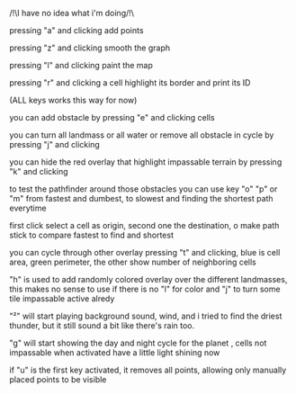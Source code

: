 /!\I have no idea what i'm doing/!\

pressing "a" and clicking add points 

pressing "z" and clicking smooth the graph

pressing "l" and clicking paint the map

pressing "r" and clicking a cell highlight its border and print its ID

(ALL keys works this way for now)

you can add obstacle by pressing "e" and clicking cells

you can turn all landmass or all water or remove all obstacle in cycle by pressing "j" and clicking 

you can hide the red overlay that highlight impassable terrain by pressing "k" and clicking

to test the pathfinder around those obstacles you can use key "o" "p" or "m" from fastest and dumbest, to slowest and finding the shortest path everytime

first click select a cell as origin, second one the destination, o make path stick to compare fastest to find and shortest

you can cycle through other overlay pressing "t" and clicking, blue is cell area, green perimeter, the other show number of neighboring cells

"h" is used to add randomly colored overlay over the different landmasses, this makes no sense to use if there is no "l" for color and "j" to turn some tile impassable active alredy

"²" will start playing background sound, wind, and i tried to find the driest thunder, but it still sound a bit like there's rain too.

"g" will start showing the day and night cycle for the planet , cells not impassable when activated have a little light shining now

if "u" is the first key activated, it removes all points, allowing only manually placed points to be visible
